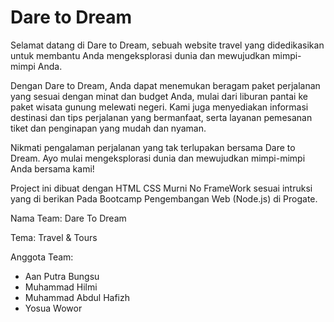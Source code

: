 # Dare to Dream
Selamat datang di Dare to Dream, sebuah website travel yang didedikasikan untuk membantu Anda mengeksplorasi dunia dan mewujudkan mimpi-mimpi Anda.

Dengan Dare to Dream, Anda dapat menemukan beragam paket perjalanan yang sesuai dengan minat dan budget Anda, mulai dari liburan pantai ke paket wisata gunung melewati negeri. Kami juga menyediakan informasi destinasi dan tips perjalanan yang bermanfaat, serta layanan pemesanan tiket dan penginapan yang mudah dan nyaman.

Nikmati pengalaman perjalanan yang tak terlupakan bersama Dare to Dream. Ayo mulai mengeksplorasi dunia dan mewujudkan mimpi-mimpi Anda bersama kami!



Project ini dibuat dengan HTML CSS Murni No FrameWork sesuai intruksi yang di berikan Pada Bootcamp Pengembangan Web (Node.js) di Progate.

Nama Team: Dare To Dream

Tema: Travel & Tours

Anggota Team:
- Aan Putra Bungsu
- Muhammad Hilmi
- Muhammad Abdul Hafizh
- Yosua Wowor


